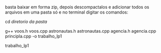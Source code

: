 basta baixar em forma zip, depois descompactalos e adicionar todos os arquivos em uma pasta só e no terminal digitar os comandos:

cd *diretorio da pasta*

g++ voos.h voos.cpp astronautas.h astronautas.cpp agencia.h agencia.cpp principla.cpp -o trabalho_lp1

trabalho_lp1
